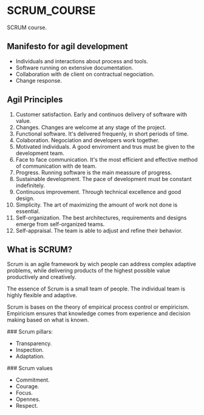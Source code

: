 # SCRUM_COURSE
SCRUM course.

## Manifesto for agil development
* Individuals and interactions about process and tools.
* Software running on extensive documentation.
* Collaboration with de client on contractual negociation.
* Change response.

## Agil Principles
1. Customer satisfaction. Early and continuos delivery of software with value.
2. Changes. Changes are welcome at any stage of the project.
3. Functional software. It's delivered frequenly, in short periods of time. 
4. Colaboration. Negociation and developers work together.
5. Motivated individuals. A good enviroment and trus must be given to the development team.
6. Face to face communication. It's the most efficient and effective method of communication with de team.
7. Progress. Running software is the main meassure of progress.
8. Sustainable development. The pace of development must be constant indefinitely.
9. Continuous improvement. Through technical excellence and good design.
10. Simplicity. The art of maximizing the amount of work not done is essential.
11. Self-organization. The best architectures, requirements and designs emerge from self-organized teams. 
12. Self-appraisal. The team is able to adjust and refine their behavior.

## What is SCRUM?
Scrum is an agile framework by wich people can address complex adaptive problems, while delivering products of the highest possible value productively and creatively.

The essence of Scrum is a small team of people.
The individual team is highly flexible and adaptive.

Scrum is bases on the theory of empirical process control or empiricism. Empiricism ensures that knowledge comes from experience and decision making based on what is known.

### Scrum pillars:
* Transparency.
* Inspection.
* Adaptation.

### Scrum values
* Commitment.
* Courage.
* Focus.
* Opennes.
* Respect.




